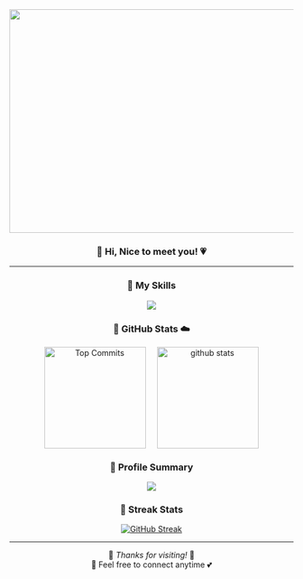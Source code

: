 <!--
**rei3matsuura/rei3matsuura** profile README 💕
-->

<div align="center">

<!-- <img width="100%" alt="header image" src="https://capsule-render.vercel.app/api?type=waving&color=gradient&customColorList=0,2,3,4,5,6,10&height=200&section=header&text=Welcome%20to%20Rei's%20GitHub!%20💗&fontSize=45&fontColor=ffffff&fontAlignY=35" /> -->
<img width="1584" height="396" alt="Image" src="https://github.com/user-attachments/assets/52001600-ae7e-4503-8b8f-929b3ef87fe4" />

### 🩵 Hi, Nice to meet you! 💗  

---

### 🎀 My Skills

<!-- 統一感あるパステル系テーマ -->
![](https://skillicons.dev/icons?i=python,pytorch,html,css,js,react,nextjs,tailwind,go,c,cpp,java,latex,docker,figma,gcp,github,gitlab&theme=light)


### 💫 GitHub Stats ☁️

<div align="center" style="display: flex; justify-content: center; gap: 20px; flex-wrap: wrap;">
  <!-- <img alt="Top Langs" height="180px" src="https://github-readme-stats.vercel.app/api/top-langs/?username=rei3matsuura&layout=compact&count_private=true&show_icons=true&theme=gruvbox" /> -->
  <!-- <img alt="Top Langs" height="180px" src="https://github-profile-summary-cards.vercel.app/api/cards/repos-per-language?username=rei3matsuura&theme=nord_bright&exclude=typescript" /> -->
  <img alt="Top Commits" height="180px" src="http://github-profile-summary-cards.vercel.app/api/cards/most-commit-language?username=rei3matsuura&theme=nord_bright" />
  <img alt="github stats" height="180px" src="https://github-profile-summary-cards.vercel.app/api/cards/stats?username=rei3matsuura&theme=nord_bright" />
</div>


### 💍 Profile Summary

![](https://github-profile-summary-cards.vercel.app/api/cards/profile-details?username=rei3matsuura&theme=nord_bright)


<!-- ### 🩰 Trophies -->

<!-- [![trophy](https://github-profile-trophy.vercel.app/?username=rei3matsuura&theme=rose_pine&margin-w=10&margin-h=10&column=6)](https://github-profile-trophy.vercel.app/?username=rei3matsuura) -->


### 💎 Streak Stats

[![GitHub Streak](https://streak-stats.demolab.com?user=rei3matsuura&theme=rose_pine&hide_border=true&background=FFFFFF00&dates=8A8F8A)](https://git.io/streak-stats)



---

🫧 _Thanks for visiting!_ 🫧  
💌 Feel free to connect anytime 💕

</div>
